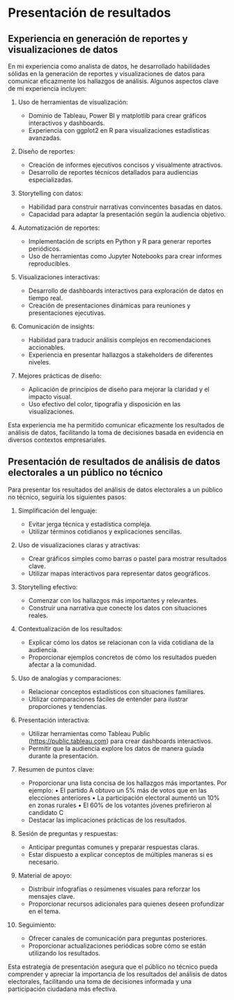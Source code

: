# Presentación de resultados

## Experiencia en generación de reportes y visualizaciones de datos

En mi experiencia como analista de datos, he desarrollado habilidades sólidas en la generación de reportes y visualizaciones de datos para comunicar eficazmente los hallazgos de análisis. Algunos aspectos clave de mi experiencia incluyen:

1. Uso de herramientas de visualización:
   - Dominio de Tableau, Power BI y matplotlib para crear gráficos interactivos y dashboards.
   - Experiencia con ggplot2 en R para visualizaciones estadísticas avanzadas.

2. Diseño de reportes:
   - Creación de informes ejecutivos concisos y visualmente atractivos.
   - Desarrollo de reportes técnicos detallados para audiencias especializadas.

3. Storytelling con datos:
   - Habilidad para construir narrativas convincentes basadas en datos.
   - Capacidad para adaptar la presentación según la audiencia objetivo.

4. Automatización de reportes:
   - Implementación de scripts en Python y R para generar reportes periódicos.
   - Uso de herramientas como Jupyter Notebooks para crear informes reproducibles.

5. Visualizaciones interactivas:
   - Desarrollo de dashboards interactivos para exploración de datos en tiempo real.
   - Creación de presentaciones dinámicas para reuniones y presentaciones ejecutivas.

6. Comunicación de insights:
   - Habilidad para traducir análisis complejos en recomendaciones accionables.
   - Experiencia en presentar hallazgos a stakeholders de diferentes niveles.

7. Mejores prácticas de diseño:
   - Aplicación de principios de diseño para mejorar la claridad y el impacto visual.
   - Uso efectivo del color, tipografía y disposición en las visualizaciones.

Esta experiencia me ha permitido comunicar eficazmente los resultados de análisis de datos, facilitando la toma de decisiones basada en evidencia en diversos contextos empresariales.


## Presentación de resultados de análisis de datos electorales a un público no técnico

Para presentar los resultados del análisis de datos electorales a un público no técnico, seguiría los siguientes pasos:

1. Simplificación del lenguaje:
   - Evitar jerga técnica y estadística compleja.
   - Utilizar términos cotidianos y explicaciones sencillas.

2. Uso de visualizaciones claras y atractivas:
   - Crear gráficos simples como barras o pastel para mostrar resultados clave.
   - Utilizar mapas interactivos para representar datos geográficos.

3. Storytelling efectivo:
   - Comenzar con los hallazgos más importantes y relevantes.
   - Construir una narrativa que conecte los datos con situaciones reales.

4. Contextualización de los resultados:
   - Explicar cómo los datos se relacionan con la vida cotidiana de la audiencia.
   - Proporcionar ejemplos concretos de cómo los resultados pueden afectar a la comunidad.

5. Uso de analogías y comparaciones:
   - Relacionar conceptos estadísticos con situaciones familiares.
   - Utilizar comparaciones fáciles de entender para ilustrar proporciones y tendencias.

6. Presentación interactiva:
   - Utilizar herramientas como Tableau Public (https://public.tableau.com) para crear dashboards interactivos.   
   - Permitir que la audiencia explore los datos de manera guiada durante la presentación.

7. Resumen de puntos clave:
    - Proporcionar una lista concisa de los hallazgos más importantes. Por ejemplo:
      • El partido A obtuvo un 5% más de votos que en las elecciones anteriores
      • La participación electoral aumentó un 10% en zonas rurales
      • El 60% de los votantes jóvenes prefirieron al candidato C   
    - Destacar las implicaciones prácticas de los resultados.

8. Sesión de preguntas y respuestas:
   - Anticipar preguntas comunes y preparar respuestas claras.
   - Estar dispuesto a explicar conceptos de múltiples maneras si es necesario.

9. Material de apoyo:
   - Distribuir infografías o resúmenes visuales para reforzar los mensajes clave.
   - Proporcionar recursos adicionales para quienes deseen profundizar en el tema.

10. Seguimiento:
    - Ofrecer canales de comunicación para preguntas posteriores.
    - Proporcionar actualizaciones periódicas sobre cómo se están utilizando los resultados.

Esta estrategia de presentación asegura que el público no técnico pueda comprender y apreciar la importancia de los resultados del análisis de datos electorales, facilitando una toma de decisiones informada y una participación ciudadana más efectiva.
